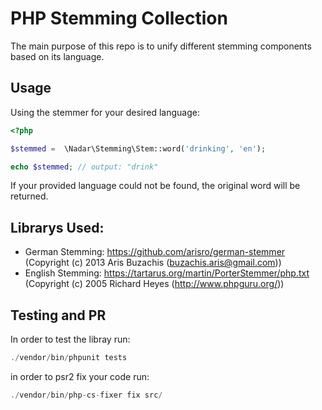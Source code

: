 # PHP Stemming Collection

The main purpose of this repo is to unify different stemming components based on its language.

## Usage

Using the stemmer for your desired language:

```php
<?php

$stemmed =  \Nadar\Stemming\Stem::word('drinking', 'en');

echo $stemmed; // output: "drink"
```

If your provided language could not be found, the original word will be returned.

## Librarys Used:

+ German Stemming: https://github.com/arisro/german-stemmer (Copyright (c) 2013 Aris Buzachis (buzachis.aris@gmail.com))
+ English Stemming: https://tartarus.org/martin/PorterStemmer/php.txt (Copyright (c) 2005 Richard Heyes (http://www.phpguru.org/))

## Testing and PR

In order to test the libray run:

```php
./vendor/bin/phpunit tests
```

in order to psr2 fix your code run:

```php
./vendor/bin/php-cs-fixer fix src/
```